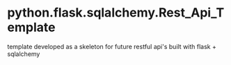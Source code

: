 # python.flask.sqlalchemy.Rest_Api_Template
template developed as a skeleton for future restful api's built with flask + sqlalchemy
